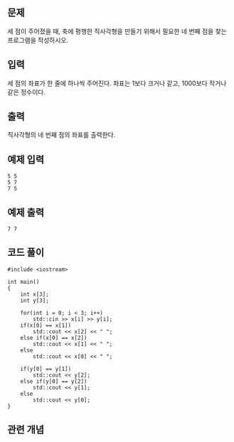 ## 문제 
세 점이 주어졌을 때, 축에 평행한 직사각형을 만들기 위해서 필요한 네 번째 점을 찾는 프로그램을 작성하시오.
## 입력
세 점의 좌표가 한 줄에 하나씩 주어진다. 좌표는 1보다 크거나 같고, 1000보다 작거나 같은 정수이다.

## 출력
직사각형의 네 번째 점의 좌표를 출력한다.


## 예제 입력 
```
5 5
5 7
7 5
```

## 예제 출력  
```
7 7
```
## 코드 풀이
```
#include <iostream>

int main()
{
    int x[3];
    int y[3];

    for(int i = 0; i < 3; i++)
        std::cin >> x[i] >> y[i];
    if(x[0] == x[1])
        std::cout << x[2] << " ";
    else if(x[0] == x[2])
        std::cout << x[1] << " ";
    else
        std::cout << x[0] << " ";

    if(y[0] == y[1])
        std::cout << y[2];
    else if(y[0] == y[2])
        std::cout << y[1];
    else
        std::cout << y[0];
}
```
## 관련 개념
